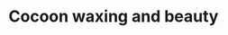 ---
title: "Cocoon waxing and beauty"
url: /bergisch-gladbach/cocoon-waxing-and-beauty/
shop: Kosmetik
---